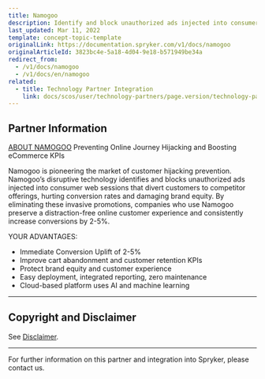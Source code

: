```yaml
---
title: Namogoo
description: Identify and block unauthorized ads injected into consumer web sessions that divert customers to competitor offerings by integrating  Namogoo into Spryker Commerce OS.
last_updated: Mar 11, 2022
template: concept-topic-template
originalLink: https://documentation.spryker.com/v1/docs/namogoo
originalArticleId: 3823bc4e-5a18-4d04-9e18-b571949be34a
redirect_from:
  - /v1/docs/namogoo
  - /v1/docs/en/namogoo
related:
  - title: Technology Partner Integration
    link: docs/scos/user/technology-partners/page.version/technology-partners.html
---
```


## Partner Information
[ABOUT NAMOGOO](https://www.namogoo.com/)
Preventing Online Journey Hijacking and Boosting eCommerce KPIs

Namogoo is pioneering the market of customer hijacking prevention. Namogoo’s disruptive technology identifies and blocks unauthorized ads injected into consumer web sessions that divert customers to competitor offerings, hurting conversion rates and damaging brand equity. By eliminating these invasive promotions, companies who use Namogoo preserve a distraction-free online customer experience and consistently increase conversions by 2-5%.

YOUR ADVANTAGES:

* Immediate Conversion Uplift of 2-5%
* Improve cart abandonment and customer retention KPIs
* Protect brand equity and customer experience
* Easy deployment, integrated reporting, zero maintenance
* Cloud-based platform uses AI and machine learning

---

## Copyright and Disclaimer

See [Disclaimer](https://github.com/spryker/spryker-documentation).

---
For further information on this partner and integration into Spryker, please contact us.

<div class="hubspot-forms hubspot-forms--docs">
<div class="hubspot-form" id="hubspot-partners-1">
            <div class="script-embed" data-code="
                                            hbspt.forms.create({
				                                portalId: '2770802',
				                                formId: '163e11fb-e833-4638-86ae-a2ca4b929a41',
              	                                onFormReady: function() {
              		                                const hbsptInit = new CustomEvent('hbsptInit', {bubbles: true});
              		                                document.querySelector('#hubspot-partners-1').dispatchEvent(hbsptInit);
              	                                }
				                            });
            "></div>
</div>
</div>


